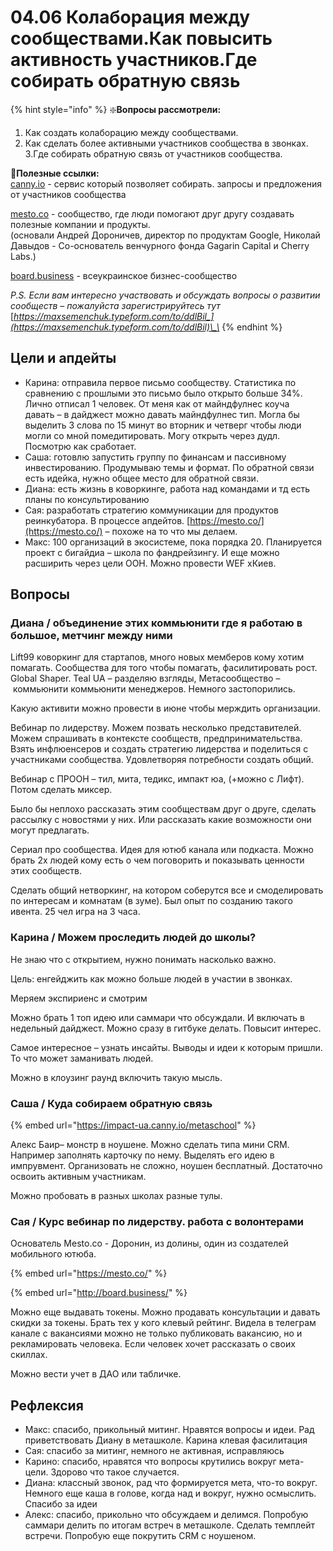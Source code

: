 # 04.06 Колаборация между сообществами.Как повысить активность участников.Где собирать обратную связь

{% hint style="info" %}
❇️**Вопросы рассмотрели:**  
1. Как создать колаборацию между сообществами.  
2. Как сделать более активными участников сообщества в звонках.  
3.Где собирать обратную связь от участников сообщества.  
  
🔗**Полезные ссылки:**  
[canny.io](https://canny.io/) - сервис который позволяет собирать. запросы и предложения от участников сообщества

[mesto.co](https://mesto.co/) -  сообщество, где люди помогают друг другу создавать полезные компании и продукты.  
\(основали Андрей Дороничев, директор по продуктам Google, Николай Давыдов - Со-основатель венчурного фонда Gagarin Capital и Cherry Labs.\)

[board.business](https://board.business/) - всеукраинское бизнес-сообщество

_P.S. Если вам интересно участвовать и обсуждать вопросы о развитии сообществ – пожалуйста зарегистрируйтесь тут_ [_https://maxsemenchuk.typeform.com/to/ddlBil_](https://maxsemenchuk.typeform.com/to/ddlBil)\_\_
{% endhint %}

## Цели и апдейты

* Карина: отправила первое письмо сообществу. Статистика по сравнению с прошлыми это письмо было открыто больше 34%. Лично отписал 1 человек. От меня как от майндфулнес коуча давать – в дайджест можно давать майндфулнес тип. Могла бы выделить 3 слова по 15 минут во вторник и четверг чтобы люди могли со мной помедитировать. Могу открыть через дудл. Посмотрю как сработает.
* Саша: готовлю запустить группу по финансам и пассивному инвестированию. Продумываю темы и формат. По обратной связи есть идейка, нужно общее место для обратной связи.
* Диана: есть жизнь в коворкинге, работа над командами и тд есть планы по консультированию
* Сая: разработать стратегию коммуникации для продуктов реинкубатора. В процессе апдейтов. [https://mesto.co/](https://mesto.co/) – похоже на то что мы делаем. 
* Макс: 100 организаций в экосистеме, пока порядка 20. Планируется проект с бигайдиа – школа по фандрейзингу. И еще можно расширить через цели ООН. Можно провести WEF xКиев.

## Вопросы

### Диана / объединение этих коммьюнити где я работаю в большое, метчинг между ними

Lift99 коворкинг для стартапов, много новых мемберов кому хотим помагать. Сообщества для того чтобы помагать, фасилитировать рост. Global Shaper. Teal UA – разделяю взгляды, Метасообщество – коммьюнити коммьюнити менеджеров. Немного застопорились.

Какую активити можно провести в июне чтобы мерждить организации.

Вебинар по лидерству. Можем позвать несколько представителей. Можем спрашивать в контексте сообществ, предпринимательства. Взять инфлюенсеров и создать стратегию лидерства и поделиться с участниками сообщества. Удовлетворяя потребности создать общий.

Вебинар с ПРООН – тил, мита, тедикс, импакт юа, \(+можно с Лифт\). Потом сделать миксер.

Было бы неплохо рассказать этим сообществам друг о друге, сделать рассылку с новостями у них. Или рассказать какие возможности они могут предлагать.

Сериал про сообщества. Идея для ютюб канала или подкаста. Можно брать 2х людей кому есть о чем поговорить и показывать ценности этих сообществ.

Сделать общий нетворкинг, на котором соберутся все и смоделировать по интересам и комнатам \(в зуме\). Был опыт по созданию такого ивента. 25 чел игра на 3 часа.

### Карина / Можем проследить людей до школы?

Не знаю что с открытием, нужно понимать насколько важно.

Цель: енгейджить как можно больше людей в участии в звонках.

Меряем экспириенс и смотрим

Можно брать 1 топ идею или саммари что обсуждали. И включать в недельный дайджест. Можно сразу в гитбуке делать. Повысит интерес.

Самое интересное – узнать инсайты. Выводы и идеи к которым пришли. То что может заманивать людей.

Можно в клоузинг раунд включить такую мысль.

### Саша / Куда собираем обратную связь

{% embed url="https://impact-ua.canny.io/metaschool" %}

Алекс Баир– монстр в ноушене. Можно сделать типа мини CRM. Например заполнять карточку по нему. Выделять его идею в импрувмент. Организовать не сложно, ноушен бесплатный. Достаточно освоить активным участникам.

Можно пробовать в разных школах разные тулы.

### Сая / Курс вебинар по лидерству. работа с волонтерами

Основатель Mesto.co - Доронин, из долины, один из создателей мобильного ютюба.

{% embed url="https://mesto.co/" %}

{% embed url="http://board.business/" %}

Можно еще выдавать токены. Можно продавать консультации и давать скидки за токены. Брать тех у кого клевый рейтинг. Видела в телеграм канале с вакансиями можно не только публиковать вакансию, но и рекламировать человека. Если человек хочет рассказать о своих скиллах.

Можно вести учет в ДАО или табличке.

## Рефлексия

* Макс: спасибо, прикольный митинг. Нравятся вопросы и идеи. Рад приветствовать Диану в меташколе. Карина клевая фасилитация
* Сая: спасибо за митинг, немного не активная, исправляюсь
* Карино: спасибо, нравятся что вопросы крутились вокруг мета-цели. Здорово что такое случается.
* Диана: классный звонок, рад что формируется мета, что-то вокруг. Немного еще каша в голове, когда над и вокруг, нужно осмыслить. Спасибо за идеи
* Алекс: спасибо, прикольно что обсуждаем и делимся. Попробую саммари делить по итогам встреч в меташколе. Сделать темплейт встречи. Попробую еще покрутить CRM с ноушеном.

